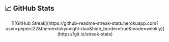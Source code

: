 ## &#x1f4c8; GitHub Stats

<p align="center">
[![GitHub Streak](https://github-readme-streak-stats.herokuapp.com?user=peperc22&theme=tokyonight-duo&hide_border=true&mode=weekly)](https://git.io/streak-stats)
</p>
